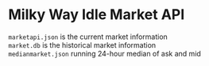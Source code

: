 Milky Way Idle Market API
=========================

`marketapi.json` is the current market information  
`market.db` is the historical market information  
`medianmarket.json` running 24-hour median of ask and mid  
